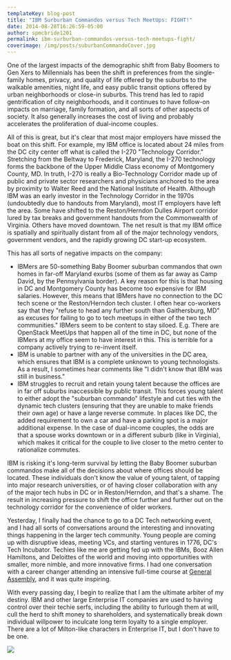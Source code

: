 ```yaml
---
templateKey: blog-post
title: "IBM Surburban Commandos versus Tech MeetUps: FIGHT!"
date: 2014-08-28T16:26:59-05:00 
author: spmcbride1201
permalink: ibm-surburban-commandos-versus-tech-meetups-fight/
coverimage: /img/posts/suburbanCommandoCover.jpg
---
```


One of the largest impacts of the demographic shift from Baby Boomers to Gen Xers to Millennials has been the shift in preferences from the single-family homes, privacy, and quality of life offered by the suburbs to the walkable amenities, night life, and easy public transit options offered by urban neighborhoods or close-in suburbs. This trend has led to rapid gentrification of city neighborhoods, and it continues to have follow-on impacts on marriage, family formation, and all sorts of other aspects of society. It also generally increases the cost of living and probably accelerates the proliferation of dual-income couples.

All of this is great, but it's clear that most major employers have missed the boat on this shift. For example, my IBM office is located about 24 miles from the DC city center off what is called the I-270 "Technology Corridor." Stretching from the Beltway to Frederick, Maryland, the I-270 technology forms the backbone of the Upper Middle Class economy of Montgomery County, MD. In truth, I-270 is really a Bio-Technology Corridor made up of public and private sector researchers and physicians anchored to the area by proximity to Walter Reed and the National Institute of Health. Although IBM was an early investor in the Technology Corridor in the 1970s (undoubtedly due to handouts from Maryland), most IT employers have left the area. Some have shifted to the Reston/Herndon Dulles Airport corridor lured by tax breaks and government handouts from the Commonwealth of Virginia. Others have moved downtown. The net result is that my IBM office is spatially and spiritually distant from all of the major technology vendors, government vendors, and the rapidly growing DC start-up ecosystem.

This has all sorts of negative impacts on the company:

<ul>
	<li>IBMers are 50-something Baby Boomer suburban commandos that own homes in far-off Maryland exurbs (some of them as far away as Camp David, by the Pennsylvania border). A key reason for this is that housing in DC and Montgomery County has become too expensive for IBM salaries. However, this means that IBMers have no connection to the DC tech scene or the Reston/Herndon tech cluster. I often hear co-workers say that they "refuse to head any further south than Gaithersburg, MD" as excuses for failing to go to tech meetups in either of the two tech communities." IBMers seem to be content to stay siloed. E.g. There are OpenStack MeetUps that happen all of the time in DC, but none of the IBMers at my office seem to have interest in this. This is terrible for a company actively trying to re-invent itself.</li>
	<li>IBM is unable to partner with any of the universities in the DC area, which ensures that IBM is a complete unknown to young technologists. As a result, I sometimes hear comments like "I didn't know that IBM was still in business."</li>
	<li>IBM struggles to recruit and retain young talent because the offices are in far off suburbs inaccessible by public transit. This forces young talent to either adopt the "suburban commando" lifestyle and cut ties with the dynamic tech clusters (ensuring that they are unable to make friends their own age) or have a large reverse commute. In places like DC, the added requirement to own a car and have a parking spot is a major additional expense. In the case of dual-income couples, the odds are that a spouse works downtown or in a different suburb (like in Virginia), which makes it critical for the couple to live closer to the metro center to rationalize commutes.</li>
</ul>
IBM is risking it's long-term survival by letting the Baby Boomer suburban commandos make all of the decisions about where offices should be located. These individuals don't know the value of young talent, of tapping into major research universities, or of having closer collaboration with any of the major tech hubs in DC or in Reston/Herndon, and that's a shame. The result in increasing pressure to shift the office further and further out on the technology corridor for the convenience of older workers.

Yesterday, I finally had the chance to go to a DC Tech networking event, and I had all sorts of conversations around the interesting and innovating things happening in the larger tech community. Young people are coming up with disruptive ideas, meeting VCs, and starting ventures in 1776, DC's Tech Incubator. Techies like me are getting fed up with the IBMs, Booz Allen Hamiltons, and Deloittes of the world and moving into opportunities with smaller, more nimble, and more innovative firms. I had one conversation with a career changer attending an intensive full-time course at <a href="https://generalassemb.ly/" target="_blank">General Assembly</a>, and it was quite inspiring.

With every passing day, I begin to realize that I am the ultimate arbiter of my destiny. IBM and other large Enterprise IT companies are used to having control over their techie serfs, including the ability to furlough them at will, cull the herd to shift money to shareholders, and systematically break down individual willpower to inculcate long term loyalty to a single employer. There are a lot of Milton-like characters in Enterprise IT, but I don't have to be one.

![ ](/img/posts/milton-office-space.jpg)
